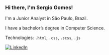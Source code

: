 ### Hi there, I'm Sergio Gomes!

I'm a Junior Analyst in São Paulo, Brazil.

I have a bachelor’s degree in Computer Science.

Technologies: ```.html```, ```.css```, ```.scss```, ```.js```


[![LinkedIn](https://img.shields.io/badge/linkedin-007ec6?style=for-the-badge)](www.linkedin.com/in/sergio-augusto-gomes/) 
